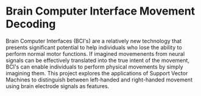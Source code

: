 # Brain Computer Interface Movement Decoding

Brain Computer Interfaces (BCI's) are a relatively new technology that presents significant potential to help individuals who lose the ability to perform normal motor functions. If imagined movemenents from neural signals can be effectively translated into the true intent of the movement, BCI's can enable individuals to perform physical movements by simply imagining them. This project explores the applications of Support Vector Machines to distinguish between left-handed and right-handed movement using brain electrode signals as features.
